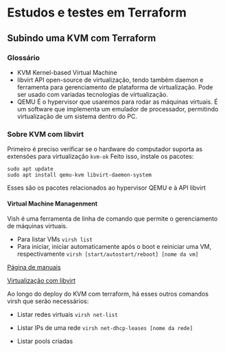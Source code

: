 # Estudos e testes em Terraform
## Subindo uma KVM com Terraform

### Glossário
- KVM
    Kernel-based Virtual Machine
- libvirt
    API open-source de virtualização, tendo também daemon e ferramenta para gerenciamento de plataforma de virtualização. Pode ser usado com variadas tecnologias de virtualização.
- QEMU
    É o hypervisor que usaremos para rodar as máquinas virtuais. É um software que implementa um emulador de processador, permitindo virtualização de um sistema dentro do PC.

### Sobre KVM com libvirt
Primeiro é preciso verificar se o hardware do computador suporta as extensões para virtualização
        ```kvm-ok```
Feito isso, instale os pacotes:
```
sudo apt update
sudo apt install qemu-kvm libvirt-daemon-system
```
Esses são os pacotes relacionados ao hypervisor QEMU e à API libvirt

#### Virtual Machine Managenment
Vish é uma ferramenta de linha de comando que permite o gerenciamento de máquinas virtuais.

- Para listar VMs
```virsh list```
- Para iniciar, iniciar automaticamente após o boot e reiniciar uma VM, respectivamente
```virsh [start/autostart/reboot] [nome da vm]```

[Página de manuais](https://libvirt.org/manpages/index.html)

[Virtualização com libvirt](https://ubuntu.com/server/docs/virtualization-libvirt)

Ao longo do deploy do KVM com terraform, há esses outros comandos virsh que serão necessários:
- Listar redes virtuais
```virsh net-list```

- Listar IPs de uma rede
```virsh net-dhcp-leases [nome da rede]```

- Listar pools criadas


